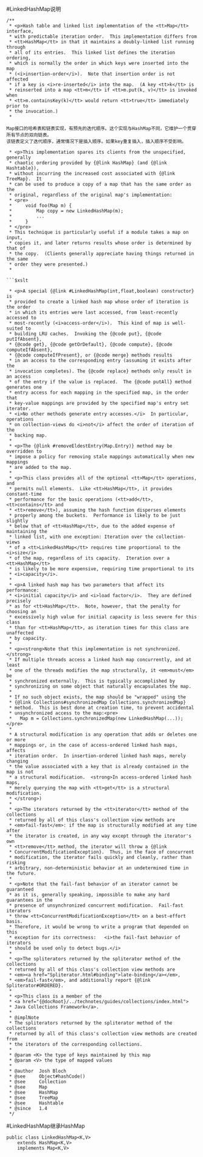 #LinkedHashMap说明
```
/**
 * <p>Hash table and linked list implementation of the <tt>Map</tt> interface,
 * with predictable iteration order.  This implementation differs from
 * <tt>HashMap</tt> in that it maintains a doubly-linked list running through
 * all of its entries.  This linked list defines the iteration ordering,
 * which is normally the order in which keys were inserted into the map
 * (<i>insertion-order</i>).  Note that insertion order is not affected
 * if a key is <i>re-inserted</i> into the map.  (A key <tt>k</tt> is
 * reinserted into a map <tt>m</tt> if <tt>m.put(k, v)</tt> is invoked when
 * <tt>m.containsKey(k)</tt> would return <tt>true</tt> immediately prior to
 * the invocation.)
 *
```
```
Map接口的哈希表和链表实现，有预先的迭代顺序。这个实现与HashMap不同，它维护一个贯穿所有节点的双向链表。
该链表定义了迭代顺序，通常情况下是插入顺序。如果key重复插入，插入顺序不受影响。
```

```$xslt
 * <p>This implementation spares its clients from the unspecified, generally
 * chaotic ordering provided by {@link HashMap} (and {@link Hashtable}),
 * without incurring the increased cost associated with {@link TreeMap}.  It
 * can be used to produce a copy of a map that has the same order as the
 * original, regardless of the original map's implementation:
 * <pre>
 *     void foo(Map m) {
 *         Map copy = new LinkedHashMap(m);
 *         ...
 *     }
 * </pre>
 * This technique is particularly useful if a module takes a map on input,
 * copies it, and later returns results whose order is determined by that of
 * the copy.  (Clients generally appreciate having things returned in the same
 * order they were presented.)
 *

```$xslt

```

``` 
 * <p>A special {@link #LinkedHashMap(int,float,boolean) constructor} is
 * provided to create a linked hash map whose order of iteration is the order
 * in which its entries were last accessed, from least-recently accessed to
 * most-recently (<i>access-order</i>).  This kind of map is well-suited to
 * building LRU caches.  Invoking the {@code put}, {@code putIfAbsent},
 * {@code get}, {@code getOrDefault}, {@code compute}, {@code computeIfAbsent},
 * {@code computeIfPresent}, or {@code merge} methods results
 * in an access to the corresponding entry (assuming it exists after the
 * invocation completes). The {@code replace} methods only result in an access
 * of the entry if the value is replaced.  The {@code putAll} method generates one
 * entry access for each mapping in the specified map, in the order that
 * key-value mappings are provided by the specified map's entry set iterator.
 * <i>No other methods generate entry accesses.</i>  In particular, operations
 * on collection-views do <i>not</i> affect the order of iteration of the
 * backing map.
 *
 * <p>The {@link #removeEldestEntry(Map.Entry)} method may be overridden to
 * impose a policy for removing stale mappings automatically when new mappings
 * are added to the map.
 *
 * <p>This class provides all of the optional <tt>Map</tt> operations, and
 * permits null elements.  Like <tt>HashMap</tt>, it provides constant-time
 * performance for the basic operations (<tt>add</tt>, <tt>contains</tt> and
 * <tt>remove</tt>), assuming the hash function disperses elements
 * properly among the buckets.  Performance is likely to be just slightly
 * below that of <tt>HashMap</tt>, due to the added expense of maintaining the
 * linked list, with one exception: Iteration over the collection-views
 * of a <tt>LinkedHashMap</tt> requires time proportional to the <i>size</i>
 * of the map, regardless of its capacity.  Iteration over a <tt>HashMap</tt>
 * is likely to be more expensive, requiring time proportional to its
 * <i>capacity</i>.
 *
 * <p>A linked hash map has two parameters that affect its performance:
 * <i>initial capacity</i> and <i>load factor</i>.  They are defined precisely
 * as for <tt>HashMap</tt>.  Note, however, that the penalty for choosing an
 * excessively high value for initial capacity is less severe for this class
 * than for <tt>HashMap</tt>, as iteration times for this class are unaffected
 * by capacity.
 *
 * <p><strong>Note that this implementation is not synchronized.</strong>
 * If multiple threads access a linked hash map concurrently, and at least
 * one of the threads modifies the map structurally, it <em>must</em> be
 * synchronized externally.  This is typically accomplished by
 * synchronizing on some object that naturally encapsulates the map.
 *
 * If no such object exists, the map should be "wrapped" using the
 * {@link Collections#synchronizedMap Collections.synchronizedMap}
 * method.  This is best done at creation time, to prevent accidental
 * unsynchronized access to the map:<pre>
 *   Map m = Collections.synchronizedMap(new LinkedHashMap(...));</pre>
 *
 * A structural modification is any operation that adds or deletes one or more
 * mappings or, in the case of access-ordered linked hash maps, affects
 * iteration order.  In insertion-ordered linked hash maps, merely changing
 * the value associated with a key that is already contained in the map is not
 * a structural modification.  <strong>In access-ordered linked hash maps,
 * merely querying the map with <tt>get</tt> is a structural modification.
 * </strong>)
 *
 * <p>The iterators returned by the <tt>iterator</tt> method of the collections
 * returned by all of this class's collection view methods are
 * <em>fail-fast</em>: if the map is structurally modified at any time after
 * the iterator is created, in any way except through the iterator's own
 * <tt>remove</tt> method, the iterator will throw a {@link
 * ConcurrentModificationException}.  Thus, in the face of concurrent
 * modification, the iterator fails quickly and cleanly, rather than risking
 * arbitrary, non-deterministic behavior at an undetermined time in the future.
 *
 * <p>Note that the fail-fast behavior of an iterator cannot be guaranteed
 * as it is, generally speaking, impossible to make any hard guarantees in the
 * presence of unsynchronized concurrent modification.  Fail-fast iterators
 * throw <tt>ConcurrentModificationException</tt> on a best-effort basis.
 * Therefore, it would be wrong to write a program that depended on this
 * exception for its correctness:   <i>the fail-fast behavior of iterators
 * should be used only to detect bugs.</i>
 *
 * <p>The spliterators returned by the spliterator method of the collections
 * returned by all of this class's collection view methods are
 * <em><a href="Spliterator.html#binding">late-binding</a></em>,
 * <em>fail-fast</em>, and additionally report {@link Spliterator#ORDERED}.
 *
 * <p>This class is a member of the
 * <a href="{@docRoot}/../technotes/guides/collections/index.html">
 * Java Collections Framework</a>.
 *
 * @implNote
 * The spliterators returned by the spliterator method of the collections
 * returned by all of this class's collection view methods are created from
 * the iterators of the corresponding collections.
 *
 * @param <K> the type of keys maintained by this map
 * @param <V> the type of mapped values
 *
 * @author  Josh Bloch
 * @see     Object#hashCode()
 * @see     Collection
 * @see     Map
 * @see     HashMap
 * @see     TreeMap
 * @see     Hashtable
 * @since   1.4
 */

```
#LinkedHashMap继承HashMap
```
public class LinkedHashMap<K,V>
    extends HashMap<K,V>
    implements Map<K,V>

```
